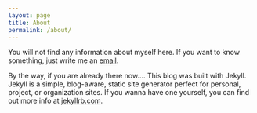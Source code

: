 ```yaml
---
layout: page
title: About
permalink: /about/
---
```


You will not find any information about myself here. If you want to know something, just write me an [email](mailto:mattia.ruefenacht@trea.ch).

By the way, if you are already there now.... This blog was built with Jekyll. Jekyll is a simple, blog-aware, static site generator perfect for personal, project, or organization sites. If you wanna have one yourself, you can find out more info at [jekyllrb.com](https://jekyllrb.com/).